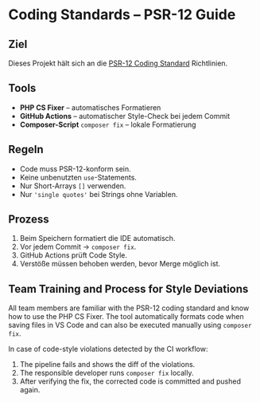 # Coding Standards – PSR-12 Guide

## Ziel
Dieses Projekt hält sich an die [PSR-12 Coding Standard](https://www.php-fig.org/psr/psr-12/) Richtlinien.

## Tools
- **PHP CS Fixer** – automatisches Formatieren
- **GitHub Actions** – automatischer Style-Check bei jedem Commit
- **Composer-Script** `composer fix` – lokale Formatierung

## Regeln
- Code muss PSR-12-konform sein.
- Keine unbenutzten `use`-Statements.
- Nur Short-Arrays `[]` verwenden.
- Nur `'single quotes'` bei Strings ohne Variablen.

## Prozess
1. Beim Speichern formatiert die IDE automatisch.
2. Vor jedem Commit → `composer fix`.
3. GitHub Actions prüft Code Style.
4. Verstöße müssen behoben werden, bevor Merge möglich ist.

## Team Training and Process for Style Deviations

All team members are familiar with the PSR-12 coding standard and know how to use the PHP CS Fixer.
The tool automatically formats code when saving files in VS Code and can also be executed manually using `composer fix`.

In case of code-style violations detected by the CI workflow:
1. The pipeline fails and shows the diff of the violations.
2. The responsible developer runs `composer fix` locally.
3. After verifying the fix, the corrected code is committed and pushed again.
